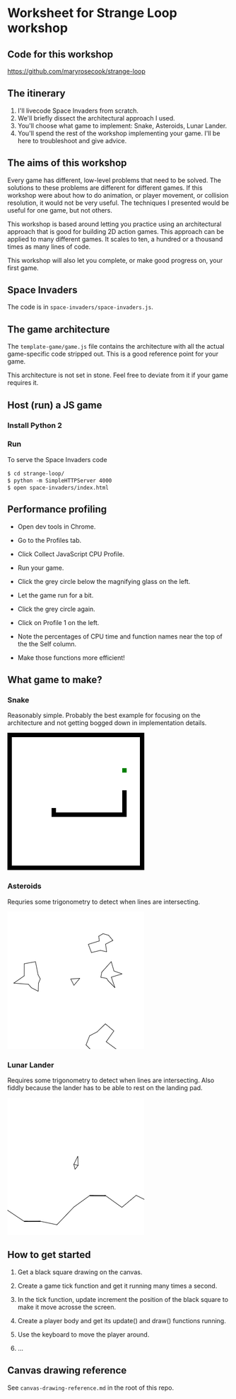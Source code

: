 # Worksheet for Strange Loop workshop

## Code for this workshop

https://github.com/maryrosecook/strange-loop

## The itinerary

1. I'll livecode Space Invaders from scratch.
2. We'll briefly dissect the architectural approach I used.
3. You'll choose what game to implement: Snake, Asteroids, Lunar Lander.
4. You'll spend the rest of the workshop implementing your game.  I'll
be here to troubleshoot and give advice.

## The aims of this workshop

Every game has different, low-level problems that need to be solved.
The solutions to these problems are different for different games.
If this workshop were about how to do animation, or player movement,
or collision resolution, it would not be very useful.  The techniques
I presented would be useful for one game, but not others.

This workshop is based around letting you practice using an
architectural approach that is good for building 2D action games.
This approach can be applied to many different games.  It scales to
ten, a hundred or a thousand times as many lines of code.

This workshop will also let you complete, or make good progress on,
your first game.

## Space Invaders

The code is in `space-invaders/space-invaders.js`.

## The game architecture

The `template-game/game.js` file contains the architecture
with all the actual game-specific code stripped out.  This is
a good reference point for your game.

This architecture is not set in stone.  Feel free to deviate
from it if your game requires it.

## Host (run) a JS game

### Install Python 2

### Run

To serve the Space Invaders code

    $ cd strange-loop/
    $ python -m SimpleHTTPServer 4000
    $ open space-invaders/index.html

## Performance profiling

* Open dev tools in Chrome.

* Go to the Profiles tab.

* Click Collect JavaScript CPU Profile.

* Run your game.

* Click the grey circle below the magnifying glass on the left.

* Let the game run for a bit.

* Click the grey circle again.

* Click on Profile 1 on the left.

* Note the percentages of CPU time and function names near the top of the
the Self column.

* Make those functions more efficient!

## What game to make?

### Snake

Reasonably simple.  Probably the best example for focusing on the
architecture and not getting bogged down in implementation details.

![Screenshot of Snake](worksheet-images/snake-screenshot.png)

### Asteroids

Requries some trigonometry to detect when lines are intersecting.

![Screenshot of Asteroids](worksheet-images/asteroids-screenshot.png)

### Lunar Lander

Requires some trigonometry to detect when lines are intersecting.  Also fiddly
because the lander has to be able to rest on the landing pad.

![Screenshot of Lunar Lander](worksheet-images/lunar-lander-screenshot.png)

## How to get started

1. Get a black square drawing on the canvas.

2. Create a game tick function and get it running many times a second.

3. In the tick function, update increment the position of the black square to make it move acrosse the screen.

4. Create a player body and get its update() and draw() functions running.

5. Use the keyboard to move the player around.

6. ...

## Canvas drawing reference

See `canvas-drawing-reference.md` in the root of this repo.
